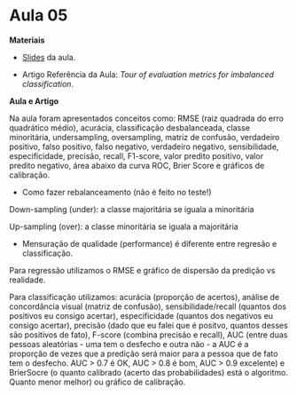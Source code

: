 # Aula 05

**Materiais**

* [Slides](https://edisciplinas.usp.br/pluginfile.php/7980632/mod_resource/content/1/Aula%207%202023.pdf) da aula.

* Artigo Referência da Aula: *Tour of evaluation metrics for imbalanced classification*.

**Aula e Artigo**

Na aula foram apresentados conceitos como: RMSE (raiz quadrada do erro quadrático médio), acurácia, classificação desbalanceada, classe minoritária, undersampling, oversampling, matriz de confusão, verdadeiro positivo, falso positivo, falso negativo, verdadeiro negativo, sensibilidade, especificidade, precisão, recall, F1-score, valor predito positivo, valor predito negativo, área abaixo da curva ROC, Brier Score e gráficos de calibração.

* Como fazer rebalanceamento (não é feito no teste!)

Down-sampling (under): a classe majoritária se iguala a minoritária

Up-sampling (over): a classe minoritária se iguala a majoritária

* Mensuração de qualidade (performance) é diferente entre regresão e classificação.

Para regressão utilizamos o RMSE e gráfico de dispersão da predição vs realidade.

Para classificação utilizamos: acurácia (proporção de acertos), análise de concordância visual (matriz de confusão), sensibilidade/recall (quantos dos positivos eu consigo acertar), especificidade (quantos dos negativos eu consigo acertar), precisão (dado que eu falei que é positvo, quantos desses são positivos de fato), F-score (combina precisão e recall), AUC (entre duas pessoas aleatórias - uma tem o desfecho e outra não - a AUC é a proporção de vezes que a predição será maior para a pessoa que de fato tem o desfecho. AUC > 0.7 é OK, AUC > 0.8 é bom, AUC > 0.9 excelente) e BrierSocre (o quanto calibrado (acerto das probabilidades) está o algoritmo. Quanto menor melhor) ou gráfico de calibração.
